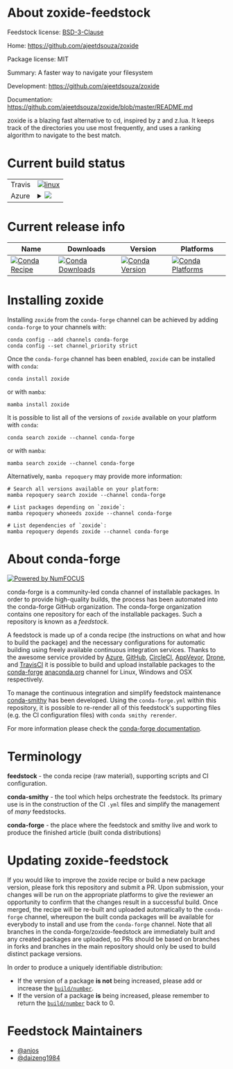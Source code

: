 About zoxide-feedstock
======================

Feedstock license: [BSD-3-Clause](https://github.com/conda-forge/zoxide-feedstock/blob/main/LICENSE.txt)

Home: https://github.com/ajeetdsouza/zoxide

Package license: MIT

Summary: A faster way to navigate your filesystem

Development: https://github.com/ajeetdsouza/zoxide

Documentation: https://github.com/ajeetdsouza/zoxide/blob/master/README.md

zoxide is a blazing fast alternative to cd, inspired by z and z.lua. It keeps track of the directories you use most frequently, and uses a ranking algorithm to navigate to the best match.


Current build status
====================


<table><tr>
    <td>Travis</td>
    <td>
      <a href="https://app.travis-ci.com/conda-forge/zoxide-feedstock">
        <img alt="linux" src="https://img.shields.io/travis/com/conda-forge/zoxide-feedstock/main.svg?label=Linux">
      </a>
    </td>
  </tr>
    
  <tr>
    <td>Azure</td>
    <td>
      <details>
        <summary>
          <a href="https://dev.azure.com/conda-forge/feedstock-builds/_build/latest?definitionId=11696&branchName=main">
            <img src="https://dev.azure.com/conda-forge/feedstock-builds/_apis/build/status/zoxide-feedstock?branchName=main">
          </a>
        </summary>
        <table>
          <thead><tr><th>Variant</th><th>Status</th></tr></thead>
          <tbody><tr>
              <td>linux_64</td>
              <td>
                <a href="https://dev.azure.com/conda-forge/feedstock-builds/_build/latest?definitionId=11696&branchName=main">
                  <img src="https://dev.azure.com/conda-forge/feedstock-builds/_apis/build/status/zoxide-feedstock?branchName=main&jobName=linux&configuration=linux%20linux_64_" alt="variant">
                </a>
              </td>
            </tr><tr>
              <td>linux_aarch64</td>
              <td>
                <a href="https://dev.azure.com/conda-forge/feedstock-builds/_build/latest?definitionId=11696&branchName=main">
                  <img src="https://dev.azure.com/conda-forge/feedstock-builds/_apis/build/status/zoxide-feedstock?branchName=main&jobName=linux&configuration=linux%20linux_aarch64_" alt="variant">
                </a>
              </td>
            </tr><tr>
              <td>linux_ppc64le</td>
              <td>
                <a href="https://dev.azure.com/conda-forge/feedstock-builds/_build/latest?definitionId=11696&branchName=main">
                  <img src="https://dev.azure.com/conda-forge/feedstock-builds/_apis/build/status/zoxide-feedstock?branchName=main&jobName=linux&configuration=linux%20linux_ppc64le_" alt="variant">
                </a>
              </td>
            </tr><tr>
              <td>osx_64</td>
              <td>
                <a href="https://dev.azure.com/conda-forge/feedstock-builds/_build/latest?definitionId=11696&branchName=main">
                  <img src="https://dev.azure.com/conda-forge/feedstock-builds/_apis/build/status/zoxide-feedstock?branchName=main&jobName=osx&configuration=osx%20osx_64_" alt="variant">
                </a>
              </td>
            </tr><tr>
              <td>osx_arm64</td>
              <td>
                <a href="https://dev.azure.com/conda-forge/feedstock-builds/_build/latest?definitionId=11696&branchName=main">
                  <img src="https://dev.azure.com/conda-forge/feedstock-builds/_apis/build/status/zoxide-feedstock?branchName=main&jobName=osx&configuration=osx%20osx_arm64_" alt="variant">
                </a>
              </td>
            </tr><tr>
              <td>win_64</td>
              <td>
                <a href="https://dev.azure.com/conda-forge/feedstock-builds/_build/latest?definitionId=11696&branchName=main">
                  <img src="https://dev.azure.com/conda-forge/feedstock-builds/_apis/build/status/zoxide-feedstock?branchName=main&jobName=win&configuration=win%20win_64_" alt="variant">
                </a>
              </td>
            </tr>
          </tbody>
        </table>
      </details>
    </td>
  </tr>
</table>

Current release info
====================

| Name | Downloads | Version | Platforms |
| --- | --- | --- | --- |
| [![Conda Recipe](https://img.shields.io/badge/recipe-zoxide-green.svg)](https://anaconda.org/conda-forge/zoxide) | [![Conda Downloads](https://img.shields.io/conda/dn/conda-forge/zoxide.svg)](https://anaconda.org/conda-forge/zoxide) | [![Conda Version](https://img.shields.io/conda/vn/conda-forge/zoxide.svg)](https://anaconda.org/conda-forge/zoxide) | [![Conda Platforms](https://img.shields.io/conda/pn/conda-forge/zoxide.svg)](https://anaconda.org/conda-forge/zoxide) |

Installing zoxide
=================

Installing `zoxide` from the `conda-forge` channel can be achieved by adding `conda-forge` to your channels with:

```
conda config --add channels conda-forge
conda config --set channel_priority strict
```

Once the `conda-forge` channel has been enabled, `zoxide` can be installed with `conda`:

```
conda install zoxide
```

or with `mamba`:

```
mamba install zoxide
```

It is possible to list all of the versions of `zoxide` available on your platform with `conda`:

```
conda search zoxide --channel conda-forge
```

or with `mamba`:

```
mamba search zoxide --channel conda-forge
```

Alternatively, `mamba repoquery` may provide more information:

```
# Search all versions available on your platform:
mamba repoquery search zoxide --channel conda-forge

# List packages depending on `zoxide`:
mamba repoquery whoneeds zoxide --channel conda-forge

# List dependencies of `zoxide`:
mamba repoquery depends zoxide --channel conda-forge
```


About conda-forge
=================

[![Powered by
NumFOCUS](https://img.shields.io/badge/powered%20by-NumFOCUS-orange.svg?style=flat&colorA=E1523D&colorB=007D8A)](https://numfocus.org)

conda-forge is a community-led conda channel of installable packages.
In order to provide high-quality builds, the process has been automated into the
conda-forge GitHub organization. The conda-forge organization contains one repository
for each of the installable packages. Such a repository is known as a *feedstock*.

A feedstock is made up of a conda recipe (the instructions on what and how to build
the package) and the necessary configurations for automatic building using freely
available continuous integration services. Thanks to the awesome service provided by
[Azure](https://azure.microsoft.com/en-us/services/devops/), [GitHub](https://github.com/),
[CircleCI](https://circleci.com/), [AppVeyor](https://www.appveyor.com/),
[Drone](https://cloud.drone.io/welcome), and [TravisCI](https://travis-ci.com/)
it is possible to build and upload installable packages to the
[conda-forge](https://anaconda.org/conda-forge) [anaconda.org](https://anaconda.org/)
channel for Linux, Windows and OSX respectively.

To manage the continuous integration and simplify feedstock maintenance
[conda-smithy](https://github.com/conda-forge/conda-smithy) has been developed.
Using the ``conda-forge.yml`` within this repository, it is possible to re-render all of
this feedstock's supporting files (e.g. the CI configuration files) with ``conda smithy rerender``.

For more information please check the [conda-forge documentation](https://conda-forge.org/docs/).

Terminology
===========

**feedstock** - the conda recipe (raw material), supporting scripts and CI configuration.

**conda-smithy** - the tool which helps orchestrate the feedstock.
                   Its primary use is in the construction of the CI ``.yml`` files
                   and simplify the management of *many* feedstocks.

**conda-forge** - the place where the feedstock and smithy live and work to
                  produce the finished article (built conda distributions)


Updating zoxide-feedstock
=========================

If you would like to improve the zoxide recipe or build a new
package version, please fork this repository and submit a PR. Upon submission,
your changes will be run on the appropriate platforms to give the reviewer an
opportunity to confirm that the changes result in a successful build. Once
merged, the recipe will be re-built and uploaded automatically to the
`conda-forge` channel, whereupon the built conda packages will be available for
everybody to install and use from the `conda-forge` channel.
Note that all branches in the conda-forge/zoxide-feedstock are
immediately built and any created packages are uploaded, so PRs should be based
on branches in forks and branches in the main repository should only be used to
build distinct package versions.

In order to produce a uniquely identifiable distribution:
 * If the version of a package **is not** being increased, please add or increase
   the [``build/number``](https://docs.conda.io/projects/conda-build/en/latest/resources/define-metadata.html#build-number-and-string).
 * If the version of a package **is** being increased, please remember to return
   the [``build/number``](https://docs.conda.io/projects/conda-build/en/latest/resources/define-metadata.html#build-number-and-string)
   back to 0.

Feedstock Maintainers
=====================

* [@anjos](https://github.com/anjos/)
* [@daizeng1984](https://github.com/daizeng1984/)

